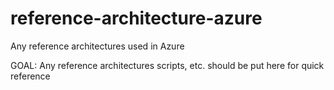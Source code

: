 # reference-architecture-azure

Any reference architectures used in Azure

GOAL: Any reference architectures scripts, etc. should be put here for quick reference
